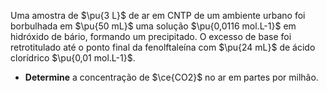 Uma amostra de $\pu{3 L}$ de ar em CNTP de um ambiente urbano foi borbulhada em $\pu{50 mL}$ uma solução $\pu{0,0116 mol.L-1}$  em hidróxido de bário, formando um precipitado. O excesso de base foi retrotitulado até o ponto final da fenolftaleína com $\pu{24 mL}$ de ácido clorídrico $\pu{0,01 mol.L-1}$.

- **Determine** a concentração de $\ce{CO2}$ no ar em partes por milhão.